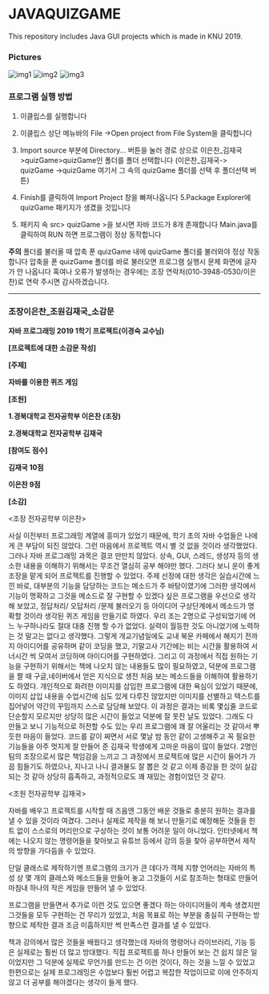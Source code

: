 # JAVAQUIZGAME
This repository includes Java GUI projects which is made in KNU 2019.


### Pictures 
![img1](shrekMain_fail)
![img2](shrekMain_win)
![img3](turtle2)



### 프로그램 실행 방법

1. 이클립스를 실행합니다
2. 이클립스 상단 메뉴바의 File ->Open project from File System을 클릭합니다

 3. Import source 부분에 Directory... 버튼을 눌러
경로 상으로 이은찬_김재국>quizGame>quizGame인 폴더를 폴더 선택합니다
(이은찬_김재국-> quizGame ->quizGame 여기서 그 속의 quizGame 폴더를 선택 후 폴더선택 버튼)

 4. Finish를 클릭하여 Import Project 창을 빠져나옵니다
5.Package Explorer에 quizGame 패키지가 생겼을 것입니다

1. 패키지 속 src> quizGame >을 보시면 자바 코드가 8개 존재합니다
Main.java를 클릭하여 RUN 하면 프로그램이 정상 동작합니다

**주의**
폴더를 불러올 때 압축 푼 quizGame 내에 quizGame 폴더를 불러와야 정상 작동합니다
압축을 푼 quizGame 폴더를 바로 불러오면 프로그램 실행시 문제 화면에 글자가 안 나옵니다
혹여나 오류가 발생하는 경우에는 조장 연락처(010-3948-0530/이은찬)로 연락 주시면 감사하겠습니다.

---

### 조장이은찬_조원김재국_소감문

**자바 프로그래밍 2019 1학기 프로젝트(이경숙 교수님)**

**[프로젝트에 대한 소감문 작성]**

**[주제]**

**자바를 이용한 퀴즈 게임**

**[조원]**

**1.경북대학교 전자공학부 이은찬 (조장)**

**2.경북대학교 전자공학부 김재국**

**[참여도 점수]**

**김재국 10점**

**이은찬 9점**

**[소감]**

<조장 전자공학부 이은찬>

사실 이전부터 프로그래밍 계열에 흥미가 있었기 때문에, 학기 초의 자바 수업들은 나에게 큰 부담이 되진 않았다. 그런 마음에서 프로젝트 역시 별 것 없을 것이라 생각했었다. 그러나 자바 프로그래밍 과목은 결코 만만치 않았다. 상속, GUI, 스레드, 생성자 등의 생소한 내용을 이해하기 위해서는 무조건 열심히 공부 해야만 했다. 그러다 보니 운이 좋게 조장을 맡게 되어 프로젝트를 진행할 수 있었다. 주제 선정에 대한 생각은 실습시간에 느낀 바로, 대부분의 기능을 담당하는 코드는 메소드가 주 바탕이였기에 그러한 생각에서 기능이 명확하고 그것을 메소드로 잘 구현할 수 있겠다 싶은 프로그램을 우선으로 생각해 보았고, 정답처리/ 오답처리 /문제 불러오기 등 아이디어 구상단계에서 메소드가 명확할 것이라 생각된 퀴즈 게임을 만들기로 하였다. 우리 조는 2명으로 구성되었기에 어느 누구하나라도 절대 대충 진행 할 수가 없었다. 실력이 월등한 것도 아니었기에 노력하는 것 말고는 없다고 생각했다. 그렇게 개교기념일에도 교내 북문 카페에서 해지기 전까지 아이디어를 공유하며 같이 코딩을 했고, 기말고사 기간에는 비는 시간을 활용하여 서너시간 씩 모여서 코딩하며 아이디어를 구현하였다. 그리고 이 과정에서 직접 원하는 기능을 구현하기 위해서는 책에 나오지 않는 내용들도 많이 필요하였고, 덕분에 프로그램을 짤 때 구글,네이버에서 얻은 지식으로 생전 처음 보는 메소드들을 이해하여 활용하기도 하였다. 개인적으로 화려한 이미지를 삽입한 프로그램에 대한 욕심이 있었기 때문에, 이미지 삽입 내용을 수업시간에 심도 있게 다루진 않았지만 이미지를 선별하고 텍스트를 집어넣어 약간의 꾸밈까지 스스로 담당해 보았다. 이 과정은 결과는 비록 몇십줄 코드로 단순할지 모르지만 상당히 많은 시간이 들었고 덕분에 잘 못잔 날도 있었다. 그래도 다 만들고 보니 기능적으로 허전할 수도 있는 우리 프로그램에 꽤 잘 어울리는 것 같아서 뿌듯한 마음이 들었다. 코드를 같이 짜면서 서로 몇날 밤 동안 같이 고생해주고 꼭 필요한 기능들을 아주 멋지게 잘 만들어 준 김재국 학생에게 고마운 마음이 많이 들었다. 2명인 팀의 조장으로서 많은 책임감을 느끼고 그 과정에서 프로젝트에 많은 시간이 들어가 가끔 힘들기도 하였으나, 지나고 나니 결과물도 잘 뽑은 것 같고 이제 종강을 한 것이 실감되는 것 같아 상당히 흡족하고, 과정적으로도 꽤 재밌는 경험이었던 것 같다.

<조원 전자공학부 김재국>

자바를 배우고 프로젝트를 시작할 때 즈음엔 그동안 배운 것들로 충분히 원하는 결과를 낼 수 있을 것이라 여겼다. 그러나 실제로 제작을 해 보니 만들기로 예정해둔 것들을 힌트 없이 스스로의 머리만으로 구상하는 것이 보통 어려운 일이 아니었다. 인터넷에서 책에는 나오지 않는 명령어들을 찾아보고 유튜브 등에서 강의 등을 찾아 공부하면서 제작의 방향을 가다듬을 수 있었다.

단일 클래스로 제작하기엔 프로그램의 크기가 큰 데다가 객체 지향 언어라는 자바의 특성 상 몇 개의 클래스와 메소드들을 만들어 놓고 그것들이 서로 참조하는 형태로 만들어 마침내 하나의 작은 게임을 만들어 낼 수 있었다.

프로그램을 만들면서 추가로 이런 것도 있으면 좋겠다 하는 아이디어들이 계속 생겼지만 그것들을 모두 구현하는 건 무리가 있었고, 처음 목표로 하는 부분을 충실히 구현하는 방향으로 제작한 결과 조금 미흡하지만 썩 만족스런 결과를 낼 수 있었다.

책과 강의에서 많은 것들을 배웠다고 생각했는데 자바의 명령어나 라이브러리, 기능 등은 실제로는 훨씬 더 많고 방대했다. 직접 프로젝트를 하나 만들어 보는 건 쉽지 않은 일이었지만 그 덕분에 실제로 무언가를 만드는 건 이런 것이다, 하는 것을 느낄 수 있었고 한편으로는 실제 프로그래밍은 수업보다 훨씬 어렵고 복잡한 작업이므로 이에 안주하지 않고 더 공부를 해야겠다는 생각이 들게 했다.
